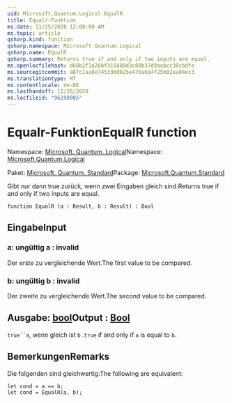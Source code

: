 ```yaml
---
uid: Microsoft.Quantum.Logical.EqualR
title: Equalr-Funktion
ms.date: 11/25/2020 12:00:00 AM
ms.topic: article
qsharp.kind: function
qsharp.namespace: Microsoft.Quantum.Logical
qsharp.name: EqualR
qsharp.summary: Returns true if and only if two inputs are equal.
ms.openlocfilehash: d68b2f1a26bf318400d3c88b37d9aabcc38cbdfe
ms.sourcegitcommit: a87c1aa8e7453360025e47ba614f25b02ea84ec3
ms.translationtype: MT
ms.contentlocale: de-DE
ms.lasthandoff: 11/26/2020
ms.locfileid: "96198005"
---
```

# <a name="equalr-function"></a><span data-ttu-id="a24a7-102">Equalr-Funktion</span><span class="sxs-lookup"><span data-stu-id="a24a7-102">EqualR function</span></span>

<span data-ttu-id="a24a7-103">Namespace: [Microsoft. Quantum. Logical](xref:Microsoft.Quantum.Logical)</span><span class="sxs-lookup"><span data-stu-id="a24a7-103">Namespace: [Microsoft.Quantum.Logical](xref:Microsoft.Quantum.Logical)</span></span>

<span data-ttu-id="a24a7-104">Paket: [Microsoft. Quantum. Standard](https://nuget.org/packages/Microsoft.Quantum.Standard)</span><span class="sxs-lookup"><span data-stu-id="a24a7-104">Package: [Microsoft.Quantum.Standard](https://nuget.org/packages/Microsoft.Quantum.Standard)</span></span>


<span data-ttu-id="a24a7-105">Gibt nur dann true zurück, wenn zwei Eingaben gleich sind.</span><span class="sxs-lookup"><span data-stu-id="a24a7-105">Returns true if and only if two inputs are equal.</span></span>

```qsharp
function EqualR (a : Result, b : Result) : Bool
```


## <a name="input"></a><span data-ttu-id="a24a7-106">Eingabe</span><span class="sxs-lookup"><span data-stu-id="a24a7-106">Input</span></span>

### <a name="a--__invalidresult__"></a><span data-ttu-id="a24a7-107">a: __ungültig <Result>__</span><span class="sxs-lookup"><span data-stu-id="a24a7-107">a : __invalid<Result>__</span></span>

<span data-ttu-id="a24a7-108">Der erste zu vergleichende Wert.</span><span class="sxs-lookup"><span data-stu-id="a24a7-108">The first value to be compared.</span></span>


### <a name="b--__invalidresult__"></a><span data-ttu-id="a24a7-109">b: __ungültig <Result>__</span><span class="sxs-lookup"><span data-stu-id="a24a7-109">b : __invalid<Result>__</span></span>

<span data-ttu-id="a24a7-110">Der zweite zu vergleichende Wert.</span><span class="sxs-lookup"><span data-stu-id="a24a7-110">The second value to be compared.</span></span>



## <a name="output--bool"></a><span data-ttu-id="a24a7-111">Ausgabe: [bool](xref:microsoft.quantum.lang-ref.bool)</span><span class="sxs-lookup"><span data-stu-id="a24a7-111">Output : [Bool](xref:microsoft.quantum.lang-ref.bool)</span></span>

<span data-ttu-id="a24a7-112">`true``a`, wenn gleich ist `b` .</span><span class="sxs-lookup"><span data-stu-id="a24a7-112">`true` if and only if `a` is equal to `b`.</span></span>

## <a name="remarks"></a><span data-ttu-id="a24a7-113">Bemerkungen</span><span class="sxs-lookup"><span data-stu-id="a24a7-113">Remarks</span></span>

<span data-ttu-id="a24a7-114">Die folgenden sind gleichwertig:</span><span class="sxs-lookup"><span data-stu-id="a24a7-114">The following are equivalent:</span></span>

```Q#
let cond = a == b;
let cond = EqualR(a, b);
```